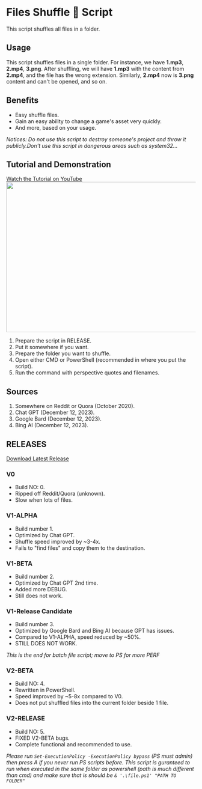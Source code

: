 # Files Shuffle 🔀 Script

This script shuffles all files in a folder.

## Usage

This script shuffles files in a single folder. For instance, we have **1.mp3**, **2.mp4**, **3.png**. After shuffling, we will have **1.mp3** with the content from **2.mp4**, and the file has the wrong extension. Similarly, **2.mp4** now is **3.png** content and can't be opened, and so on.

## Benefits

- Easy shuffle files.
- Gain an easy ability to change a game's asset very quickly.
- And more, based on your usage.

*Notices: Do not use this script to destroy someone's project and throw it publicly.Don't use this script in dangerous areas such as system32...*

## Tutorial and Demonstration

[Watch the Tutorial on YouTube](https://www.youtube.com/watch?v=PlXB3b-kXtk)
<a href="https://www.youtube.com/watch?v=PlXB3b-kXtk">
    <img src="https://img.youtube.com/vi/PlXB3b-kXtk/hqdefault.jpg" width="600" height="400" />
</a>
1. Prepare the script in RELEASE.
2. Put it somewhere if you want.
3. Prepare the folder you want to shuffle.
4. Open either CMD or PowerShell (recommended in where you put the script).
5. Run the command with perspective quotes and filenames.

## Sources

1. Somewhere on Reddit or Quora (October 2020).
2. Chat GPT (December 12, 2023).
3. Google Bard (December 12, 2023).
4. Bing AI (December 12, 2023).

## RELEASES
[Download Latest Release](https://github.com/wikiepeidia/files-shuffle-script/releases)
### V0

- Build NO: 0.
- Ripped off Reddit/Quora (unknown).
- Slow when lots of files.

### V1-ALPHA

- Build number 1.
- Optimized by Chat GPT.
- Shuffle speed improved by ~3-4x.
- Fails to "find files" and copy them to the destination.

### V1-BETA

- Build number 2.
- Optimized by Chat GPT 2nd time.
- Added more DEBUG.
- Still does not work.

### V1-Release Candidate

- Build number 3.
- Optimized by Google Bard and Bing AI because GPT has issues.
- Compared to V1-ALPHA, speed reduced by ~50%.
- STILL DOES NOT WORK.

*This is the end for batch file script; move to PS for more PERF*

### V2-BETA

- Build NO: 4.
- Rewritten in PowerShell.
- Speed improved by ~5-8x compared to V0.
- Does not put shuffled files into the current folder beside 1 file.

### V2-RELEASE

- Build NO: 5.
- FIXED V2-BETA bugs.
- Complete functional and recommended to use.

*Please run `Set-ExecutionPolicy -ExecutionPolicy bypass` (PS must admin) then press A if you never run PS scripts before.*
*This script is guranteed to run when executed in the same folder as powershell (path is much different than cmd) and make sure that is should be `& '.\file.ps1' "PATH TO FOLDER"`*
